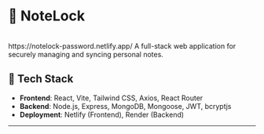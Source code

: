 # 📝 NoteLock
<br/>
https://notelock-password.netlify.app/
A full-stack web application for securely managing and syncing personal notes.

## 🔧 Tech Stack

- **Frontend**: React, Vite, Tailwind CSS, Axios, React Router
- **Backend**: Node.js, Express, MongoDB, Mongoose, JWT, bcryptjs
- **Deployment**: Netlify (Frontend), Render (Backend)

---


